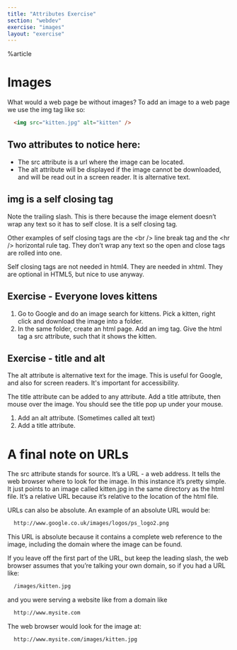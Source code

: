```yaml
---
title: "Attributes Exercise"
section: "webdev"
exercise: "images"
layout: "exercise"
---
```


%article




# Images

What would a web page be without images? To add an image to a web page we use the img tag like so:

```html
  <img src="kitten.jpg" alt="kitten" />
```





## Two attributes to notice here:

* The src attribute is a url where the image can be located.
* The alt attribute will be displayed if the image cannot be downloaded, and will be read out in a screen reader. It is alternative text.

## img is  a self closing tag

Note the trailing slash. This is there because the image element doesn’t wrap any text so it has to self close. It is a self closing tag.

Other examples of self closing tags are the \<br /> line break tag and the \<hr /> horizontal rule tag. They don’t wrap any text so the open and close tags are rolled into one.

Self closing tags are not needed in html4. They are needed in xhtml. They are optional in HTML5, but nice to use anyway.




## Exercise - Everyone loves kittens

1. Go to Google and do an image search for kittens. Pick a kitten, right click and download the image into a folder.
2. In the same folder, create an html page. Add an img tag. Give the html tag a src attribute, such that it shows the kitten.




## Exercise - title and alt

The alt attribute is alternative text for the image. This is useful for Google, and also for screen readers. It's important for accessibility.

The title attribute can be added to any attribute. Add a title attribute, then mouse over the image. You should see the title pop up under your mouse.

1. Add an alt attribute. (Sometimes called alt text)
2. Add a title attribute.




# A final note on URLs

The src attribute stands for source. It’s a URL - a web address. It tells the web browser where to look for the image. In this instance it’s pretty simple. It just points to an image called kitten.jpg in the same directory as the html file. It’s a relative URL because it’s relative to the location of the html file.

URLs can also be absolute. An example of an absolute URL would be:

```html
  http://www.google.co.uk/images/logos/ps_logo2.png
```





This URL is absolute because it contains a complete web reference to the image, including the domain where the image can be found.

If you leave off the first part of the URL, but keep the leading slash, the web browser assumes that you’re talking your own domain, so if you had a URL like:

```html
  /images/kitten.jpg
```





and you were serving a website like from a domain like

```html
  http://www.mysite.com
```





The web browser would look for the image at:

```html
  http://www.mysite.com/images/kitten.jpg
```




